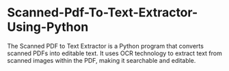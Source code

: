 # Scanned-Pdf-To-Text-Extractor-Using-Python
The Scanned PDF to Text Extractor is a Python program that converts scanned PDFs into editable text. It uses OCR technology to extract text from scanned images within the PDF, making it searchable and editable.
